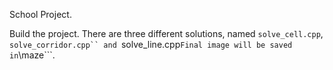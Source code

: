 School Project.

Build the project. There are three different solutions, named ```solve_cell.cpp```, ```solve_corridor.cpp`` and ```solve_line.cpp```
Final image will be saved in ```\maze```. 
